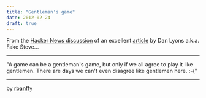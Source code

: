 ```yaml
---
title: "Gentleman's game"
date: 2012-02-24
draft: true
---
```


From the [Hacker News discussion](http://news.ycombinator.com/item?id=3587730) of an excellent [article](https://web.archive.org/web/20120223002759/https://realdanlyons.com/blog/2012/02/13/hit-men-click-whores-and-paid-apologists-welcome-to-the-silicon-cesspool/) by Dan Lyons a.k.a. Fake Steve...

---

"A game can be a gentleman's game, but only if we all agree to play it like gentlemen.
There are days we can't even disagree like gentlemen here. :-("

---

by [rbanffy](http://news.ycombinator.com/item?id=3588163)
